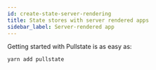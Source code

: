 ```yaml
---
id: create-state-server-rendering
title: State stores with server rendered apps
sidebar_label: Server-rendered app
---
```


Getting started with Pullstate is as easy as:

```powershell
yarn add pullstate
```
